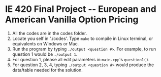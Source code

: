 # IE 420 Final Project -- European and American Vanilla Option Pricing
1. All the codes are in the codes folder.
2. Locate you self in './codes'. Type `make` to compile in Linux terminal, or equivalents on Windows or Mac.
3. Run the program by typing `./output <question #>`. For example, to run question 1 would be `./output 1`.
4. For question 1, please all edit parameters in `main.cpp`'s `question1()`.
5. For question 2, 3, 4, typing `./output <question #>` would produce the data/table needed for the solution.
